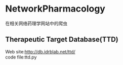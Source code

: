 # NetworkPharmacology
在相关网络药理学网站中的爬虫
## Therapeutic Target Database(TTD)
Web site:http://db.idrblab.net/ttd/  
code file:ttd.py
